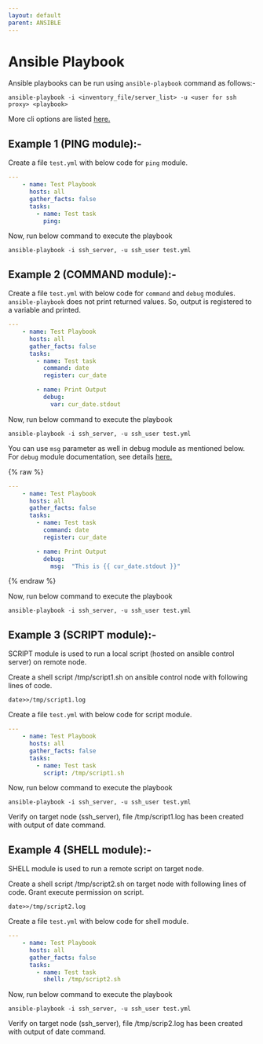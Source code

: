 ```yaml
---
layout: default
parent: ANSIBLE
---
```

# Ansible Playbook

Ansible playbooks can be run using `ansible-playbook` command as follows:-

```shell
ansible-playbook -i <inventory_file/server_list> -u <user for ssh proxy> <playbook>
```

More cli options are listed [here.](https://docs.ansible.com/ansible/latest/cli/ansible-playbook.html)

## Example 1 (PING module):-

Create a file `test.yml` with below code for `ping` module.

```yml
---
    - name: Test Playbook
      hosts: all
      gather_facts: false
      tasks:
        - name: Test task
          ping:
```

Now, run below command to execute the playbook

```shell
ansible-playbook -i ssh_server, -u ssh_user test.yml
```

## Example 2 (COMMAND module):-

Create a file `test.yml` with below code for `command` and `debug` modules. `ansible-playbook` does not print returned values. So, output is registered to a variable and printed.

```yml
---
    - name: Test Playbook
      hosts: all
      gather_facts: false
      tasks:
        - name: Test task
          command: date
          register: cur_date

        - name: Print Output
          debug:
            var: cur_date.stdout
```

Now, run below command to execute the playbook

```shell
ansible-playbook -i ssh_server, -u ssh_user test.yml
```

You can use `msg` parameter as well in debug module as mentioned below. For `debug` module documentation, see details [here.](https://docs.ansible.com/ansible/latest/modules/debug_module.html)

{% raw %}

```yml
---
    - name: Test Playbook
      hosts: all
      gather_facts: false
      tasks:
        - name: Test task
          command: date
          register: cur_date

        - name: Print Output
          debug:
            msg:  "This is {{ cur_date.stdout }}"
```

{% endraw %}

Now, run below command to execute the playbook

```shell
ansible-playbook -i ssh_server, -u ssh_user test.yml
```

## Example 3 (SCRIPT module):-

SCRIPT module is used to run a local script (hosted on ansible control server) on remote node.

Create a shell script /tmp/script1.sh on ansible control node with following lines of code.

```shell
date>>/tmp/script1.log
```

Create a file `test.yml` with below code for script module.

```yml
---
    - name: Test Playbook
      hosts: all
      gather_facts: false
      tasks:
        - name: Test task
          script: /tmp/script1.sh
```

Now, run below command to execute the playbook

```shell
ansible-playbook -i ssh_server, -u ssh_user test.yml
```

Verify on target node (ssh_server), file /tmp/script1.log has been created with output of date command.

## Example 4 (SHELL module):-

SHELL module is used to run a remote script on target node.

Create a shell script /tmp/script2.sh on target node with following lines of code. Grant execute permission on script.

```shell
date>>/tmp/script2.log
```

Create a file `test.yml` with below code for shell module.

```yml
---
    - name: Test Playbook
      hosts: all
      gather_facts: false
      tasks:
        - name: Test task
          shell: /tmp/script2.sh
```

Now, run below command to execute the playbook

```shell
ansible-playbook -i ssh_server, -u ssh_user test.yml
```

Verify on target node (ssh_server), file /tmp/scrip2.log has been created with output of date command.
